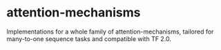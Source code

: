 # attention-mechanisms
Implementations for a whole family of attention-mechanisms, tailored for many-to-one sequence tasks and compatible with TF 2.0.

